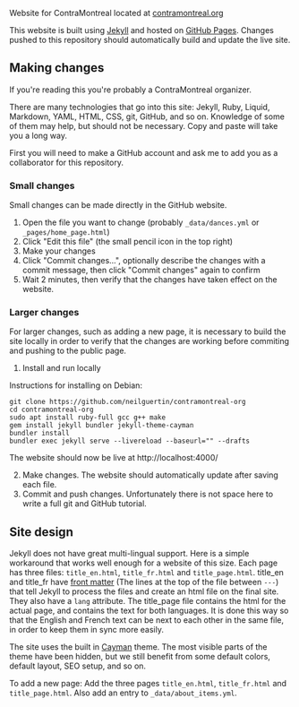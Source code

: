Website for ContraMontreal located at [contramontreal.org](https://www.contramontreal.org)

This website is built using [Jekyll](https://jekyllrb.com/) and hosted on [GitHub Pages](https://pages.github.com/). Changes pushed to this repository should automatically build and update the live site.

## Making changes
If you're reading this you're probably a ContraMontreal organizer.

There are many technologies that go into this site: Jekyll, Ruby, Liquid, Markdown, YAML, HTML, CSS, git, GitHub, and so on. Knowledge of some of them may help, but should not be necessary. Copy and paste will take you a long way.

First you will need to make a GitHub account and ask me to add you as a collaborator for this repository.

### Small changes
Small changes can be made directly in the GitHub website.
1. Open the file you want to change (probably `_data/dances.yml` or `_pages/home_page.html`)
2. Click "Edit this file" (the small pencil icon in the top right)
3. Make your changes
4. Click "Commit changes...", optionally describe the changes with a commit message, then click "Commit changes" again to confirm
5. Wait 2 minutes, then verify that the changes have taken effect on the website.

### Larger changes
For larger changes, such as adding a new page, it is necessary to build the site locally in order to verify that the changes are working before commiting and pushing to the public page.

1. Install and run locally

Instructions for installing on Debian:
```
git clone https://github.com/neilguertin/contramontreal-org
cd contramontreal-org
sudo apt install ruby-full gcc g++ make
gem install jekyll bundler jekyll-theme-cayman
bundler install
bundler exec jekyll serve --livereload --baseurl="" --drafts
```
The website should now be live at http://localhost:4000/

2. Make changes. The website should automatically update after saving each file.
3. Commit and push changes. Unfortunately there is not space here to write a full git and GitHub tutorial.

## Site design
Jekyll does not have great multi-lingual support. Here is a simple workaround that works well enough for a website of this size. Each page has three files: `title_en.html`, `title_fr.html` and `title_page.html`. title_en and title_fr have [front matter](https://jekyllrb.com/docs/front-matter/) (The lines at the top of the file between `---`) that tell Jekyll to process the files and create an html file on the final site. They also have a `lang` attribute. The title_page file contains the html for the actual page, and contains the text for both languages. It is done this way so that the English and French text can be next to each other in the same file, in order to keep them in sync more easily.

The site uses the built in [Cayman](https://github.com/pages-themes/cayman) theme. The most visible parts of the theme have been hidden, but we still benefit from some default colors, default layout, SEO setup, and so on.

To add a new page: Add the three pages `title_en.html`, `title_fr.html` and `title_page.html`. Also add an entry to `_data/about_items.yml`.

